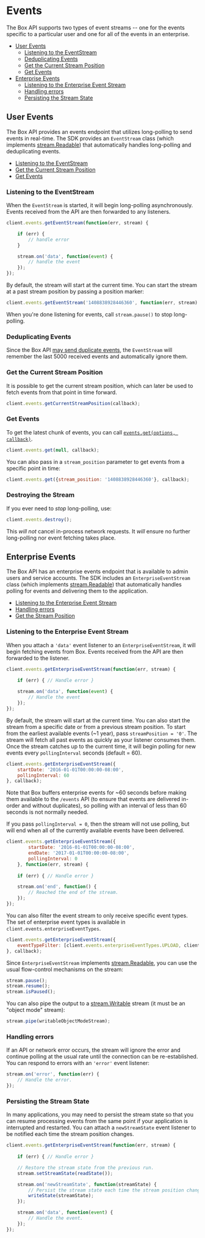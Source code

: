 Events
======

The Box API supports two types of event streams -- one for the events specific to a particular user
 and one for all of the events in an enterprise.

<!-- START doctoc generated TOC please keep comment here to allow auto update -->
<!-- DON'T EDIT THIS SECTION, INSTEAD RE-RUN doctoc TO UPDATE -->


- [User Events](#user-events)
  - [Listening to the EventStream](#listening-to-the-eventstream)
  - [Deduplicating Events](#deduplicating-events)
  - [Get the Current Stream Position](#get-the-current-stream-position)
  - [Get Events](#get-events)
- [Enterprise Events](#enterprise-events)
  - [Listening to the Enterprise Event Stream](#listening-to-the-enterprise-event-stream)
  - [Handling errors](#handling-errors)
  - [Persisting the Stream State](#persisting-the-stream-state)

<!-- END doctoc generated TOC please keep comment here to allow auto update -->


User Events
-----------

The Box API provides an events endpoint that utilizes long-polling to send
events in real-time. The SDK provides an `EventStream` class (which implements
[stream.Readable](https://nodejs.org/api/stream.html#stream_readable_streams)) that automatically
handles long-polling and deduplicating events.

* [Listening to the EventStream](#listening-to-the-eventstream)
* [Get the Current Stream Position](#get-the-current-stream-position)
* [Get Events](#get-events)

### Listening to the EventStream

When the `EventStream` is started, it will begin long-polling asynchronously.
Events received from the API are then forwarded to any listeners.

<!-- sample options_events -->
```js
client.events.getEventStream(function(err, stream) {

	if (err) {
		// handle error
	}

	stream.on('data', function(event) {
		// handle the event
	});
});
```

By default, the stream will start at the current time.  You can start the stream
at a past stream position by passing a position marker:

```js
client.events.getEventStream('1408838928446360', function(err, stream) { /* ... */ });
```

When you're done listening for events, call `stream.pause()` to stop long-polling.

### Deduplicating Events

Since the Box API [may send duplicate events](https://developers.box.com/docs/#events), the `EventStream` will remember the last 5000 received events and automatically ignore them.

### Get the Current Stream Position

It is possible to get the current stream position, which can later be used to
fetch events from that point in time forward.

```js
client.events.getCurrentStreamPosition(callback);
```

### Get Events

To get the latest chunk of events, you can call
[`events.get(options, callback)`](http://opensource.box.com/box-node-sdk/jsdoc/Events.html#get).

```js
client.events.get(null, callback);
```

You can also pass in a `stream_position` parameter to get events from a specific
point in time:

<!-- sample get_events -->
```js
client.events.get({stream_position: '1408838928446360'}, callback);
```

### Destroying the Stream

If you ever need to *stop* long-polling, use:

<!-- sample options_events destroy -->
```js
client.events.destroy();
```

This *will not* cancel in-process network requests. It *will* ensure no further long-polling nor event fetching takes place.

Enterprise Events
-----------------

The Box API has an enterprise events endpoint that is available to admin users and service accounts.
The SDK includes an `EnterpriseEventStream` class (which implements
[stream.Readable](https://nodejs.org/api/stream.html#stream_readable_streams)) that automatically
handles polling for events and delivering them to the application.

* [Listening to the Enterprise Event Stream](#listening-to-the-enterprise-event-stream)
* [Handling errors](#handling-errors)
* [Get the Stream Position](#get-the-stream-position)

### Listening to the Enterprise Event Stream

When you attach a `'data'` event listener to an `EnterpriseEventStream`, it will begin fetching events from Box.
Events received from the API are then forwarded to the listener.

<!-- sample options_events enterprise -->
```js
client.events.getEnterpriseEventStream(function(err, stream) {
	
	if (err) { // Handle error }

	stream.on('data', function(event) {
		// Handle the event
	});
});
```

By default, the stream will start at the current time.  You can also start the stream
from a specific date or from a previous stream position.  To start from the earliest available events (~1 year),
pass `streamPosition = '0'`.  The stream will fetch all past events as quickly as your listener consumes them.
Once the stream catches up to the current time, it will begin polling for new events every `pollingInterval` seconds
(default = 60).

```js
client.events.getEnterpriseEventStream({
    startDate: '2016-01-01T00:00:00-08:00',
    pollingInterval: 60
}, callback);
```

Note that Box buffers enterprise events for ~60 seconds before making them available to the `/events` API
(to ensure that events are delivered in-order and without duplicates), so polling with an interval of less than
60 seconds is not normally needed.

If you pass `pollingInterval = 0`, then the stream will not use polling, but will end when all of the currently
available events have been delivered.

```js
client.events.getEnterpriseEventStream({
        startDate: '2016-01-01T00:00:00-08:00',
        endDate: '2017-01-01T00:00:00-08:00',
        pollingInterval: 0
    }, function(err, stream) {
	
    if (err) { // Handle error }

    stream.on('end', function() {
        // Reached the end of the stream.
    });
});
```

You can also filter the event stream to only receive specific event types.  The set of enterprise event types
is available in `client.events.enterpriseEventTypes`.

```js
client.events.getEnterpriseEventStream({
    eventTypeFilter: [client.events.enterpriseEventTypes.UPLOAD, client.events.enterpriseEventTypes.DOWNLOAD]
}, callback);
```

Since `EnterpriseEventStream` implements [stream.Readable](https://nodejs.org/api/stream.html#stream_readable_streams),
you can use the usual flow-control mechanisms on the stream:

```js
stream.pause();
stream.resume();
stream.isPaused();
```

You can also pipe the output to a [stream.Writable](https://nodejs.org/api/stream.html#stream_writable_streams) stream
(it must be an "object mode" stream):

```js
stream.pipe(writableObjectModeStream);
```

### Handling errors

If an API or network error occurs, the stream will ignore the error and continue polling at the usual rate until
the connection can be re-established.  You can respond to errors with an `'error'` event listener:

```js
stream.on('error', function(err) {
    // Handle the error.
});
```

### Persisting the Stream State

In many applications, you may need to persist the stream state so that you can resume processing events from the
same point if your application is interrupted and restarted.  You can attach a `newStreamState` event listener
to be notified each time the stream position changes.

```js
client.events.getEnterpriseEventStream(function(err, stream) {
	
    if (err) { // Handle error }

    // Restore the stream state from the previous run.
    stream.setStreamState(readState());

    stream.on('newStreamState', function(streamState) {
        // Persist the stream state each time the stream position changes.
        writeState(streamState);
    });

    stream.on('data', function(event) {
        // Handle the event.
    });
});
```
